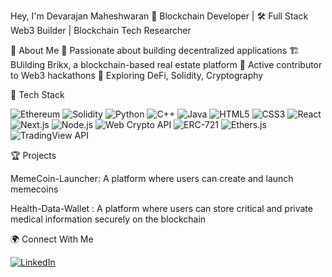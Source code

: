 Hey, I'm Devarajan Maheshwaran
🚀 Blockchain Developer | 🛠️ Full Stack Web3 Builder | Blockchain Tech Researcher

🧾 About Me
🔗 Passionate about building decentralized applications
🏗️ BUilding Brikx, a blockchain-based real estate platform
🤝 Active contributor to Web3 hackathons
🧪 Exploring DeFi, Solidity, Cryptography

🧰 Tech Stack

![Ethereum](https://img.shields.io/badge/Ethereum-3C3C3D?style=for-the-badge&logo=ethereum&logoColor=white)
![Solidity](https://img.shields.io/badge/Solidity-363636?style=for-the-badge&logo=solidity&logoColor=white)
![Python](https://img.shields.io/badge/Python-3776AB?style=for-the-badge&logo=python&logoColor=white)
![C++](https://img.shields.io/badge/C++-00599C?style=for-the-badge&logo=c%2B%2B&logoColor=white)
![Java](https://img.shields.io/badge/Java-ED8B00?style=for-the-badge&logo=java&logoColor=white)
![HTML5](https://img.shields.io/badge/HTML5-E34F26?style=for-the-badge&logo=html5&logoColor=white)
![CSS3](https://img.shields.io/badge/CSS3-1572B6?style=for-the-badge&logo=css3&logoColor=white)
![React](https://img.shields.io/badge/React-20232a?style=for-the-badge&logo=react&logoColor=61DAFB)
![Next.js](https://img.shields.io/badge/Next.js-black?style=for-the-badge&logo=next.js&logoColor=white)
![Node.js](https://img.shields.io/badge/Node.js-339933?style=for-the-badge&logo=nodedotjs&logoColor=white)
![Web Crypto API](https://img.shields.io/badge/Web%20Crypto%20API-2E86C1?style=for-the-badge)
![ERC-721](https://img.shields.io/badge/ERC--721-3C3C3D?style=for-the-badge&logo=ethereum&logoColor=white)
![Ethers.js](https://img.shields.io/badge/Ethers.js-3C3C3D?style=for-the-badge&logo=ethereum&logoColor=white)
![TradingView API](https://img.shields.io/badge/TradingView-2294D1?style=for-the-badge&logo=tradingview&logoColor=white)

🏆 Projects 

MemeCoin-Launcher: A platform where users can create and launch memecoins

Health-Data-Wallet : A platform where users can store critical and private medical information securely on the blockchain

🌍 Connect With Me

[![LinkedIn](https://img.shields.io/badge/LinkedIn-blue?style=flat&logo=linkedin&logoColor=white)]([https://linkedin.com/in/yourprofile](https://www.linkedin.com/in/devarajan-maheshwaran/))
